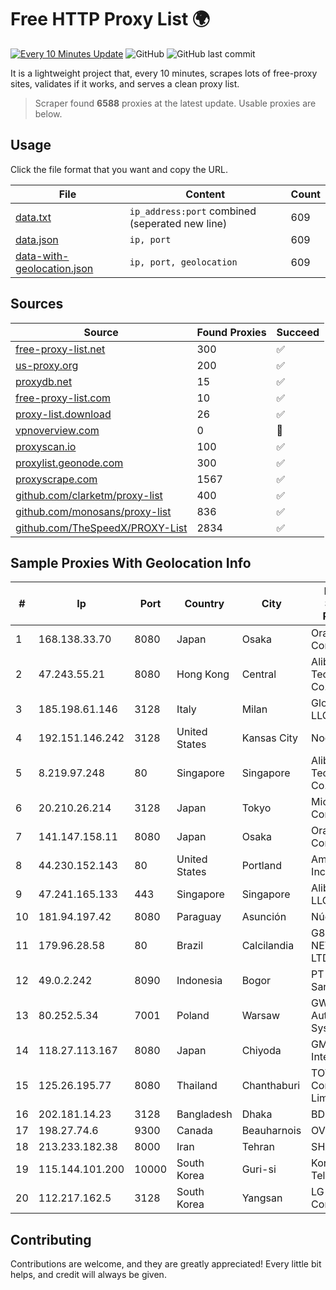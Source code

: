 
# Free HTTP Proxy List 🌍

[![Every 10 Minutes Update](https://github.com/mertguvencli/http-proxy-list/actions/workflows/main.yml/badge.svg?branch=main)](https://github.com/mertguvencli/http-proxy-list/actions/workflows/main.yml)
![GitHub](https://img.shields.io/github/license/mertguvencli/http-proxy-list)
![GitHub last commit](https://img.shields.io/github/last-commit/mertguvencli/http-proxy-list)

It is a lightweight project that, every 10 minutes, scrapes lots of free-proxy sites, validates if it works, and serves a clean proxy list.


> Scraper found **6588** proxies at the latest update. Usable proxies are below.

## Usage

Click the file format that you want and copy the URL.


|File|Content|Count|
|----|-------|-----|
|[data.txt](https://raw.githubusercontent.com/mertguvencli/http-proxy-list/main/proxy-list/data.txt)|`ip_address:port` combined (seperated new line)|609|
|[data.json](https://raw.githubusercontent.com/mertguvencli/http-proxy-list/main/proxy-list/data.json)|`ip, port`|609|
|[data-with-geolocation.json](https://raw.githubusercontent.com/mertguvencli/http-proxy-list/main/proxy-list/data-with-geolocation.json)|`ip, port, geolocation`|609|

## Sources

|Source|Found Proxies|Succeed|
|------|-------------|-------|
|[free-proxy-list.net](https://free-proxy-list.net)|300|✅|
|[us-proxy.org](https://www.us-proxy.org)|200|✅|
|[proxydb.net](http://proxydb.net)|15|✅|
|[free-proxy-list.com](https://free-proxy-list.com/?page=&port=&type%5B%5D=http&type%5B%5D=https&up_time=0&search=Search)|10|✅|
|[proxy-list.download](https://www.proxy-list.download/HTTP)|26|✅|
|[vpnoverview.com](https://vpnoverview.com/privacy/anonymous-browsing/free-proxy-servers)|0|🚫|
|[proxyscan.io](https://www.proxyscan.io)|100|✅|
|[proxylist.geonode.com](https://proxylist.geonode.com/api/proxy-list?limit=300&page=1&sort_by=lastChecked&sort_type=desc&protocols=http,https)|300|✅|
|[proxyscrape.com](https://api.proxyscrape.com/v2/?request=displayproxies&protocol=http&timeout=10000&country=all&ssl=all&anonymity=all)|1567|✅|
|[github.com/clarketm/proxy-list](https://raw.githubusercontent.com/clarketm/proxy-list/master/proxy-list-raw.txt)|400|✅|
|[github.com/monosans/proxy-list](https://raw.githubusercontent.com/monosans/proxy-list/main/proxies/http.txt)|836|✅|
|[github.com/TheSpeedX/PROXY-List](https://raw.githubusercontent.com/TheSpeedX/PROXY-List/master/http.txt)|2834|✅|


## Sample Proxies With Geolocation Info

|#|Ip|Port|Country|City|Internet Service Provider|
|-|--|----|-------|----|-------------------------|
|1|168.138.33.70|8080|Japan|Osaka|Oracle Corporation|
|2|47.243.55.21|8080|Hong Kong|Central|Alibaba (US) Technology Co., Ltd.|
|3|185.198.61.146|3128|Italy|Milan|Global Router LLC|
|4|192.151.146.242|3128|United States|Kansas City|Nocix, LLC|
|5|8.219.97.248|80|Singapore|Singapore|Alibaba (US) Technology Co., Ltd.|
|6|20.210.26.214|3128|Japan|Tokyo|Microsoft Corporation|
|7|141.147.158.11|8080|Japan|Osaka|Oracle Corporation|
|8|44.230.152.143|80|United States|Portland|Amazon.com, Inc.|
|9|47.241.165.133|443|Singapore|Singapore|Alibaba.com LLC|
|10|181.94.197.42|8080|Paraguay|Asunción|Núcleo S.A.|
|11|179.96.28.58|80|Brazil|Calcilandia|G8 NETWORKS LTDA|
|12|49.0.2.242|8090|Indonesia|Bogor|PT Usaha Adi Sanggoro|
|13|80.252.5.34|7001|Poland|Warsaw|GWNET Autonomus System|
|14|118.27.113.167|8080|Japan|Chiyoda|GMO Internet, Inc.|
|15|125.26.195.77|8080|Thailand|Chanthaburi|TOT Public Company Limited|
|16|202.181.14.23|3128|Bangladesh|Dhaka|BDPEER|
|17|198.27.74.6|9300|Canada|Beauharnois|OVH SAS|
|18|213.233.182.38|8000|Iran|Tehran|SHARIF-EDU|
|19|115.144.101.200|10000|South Korea|Guri-si|Korea Telecom|
|20|112.217.162.5|3128|South Korea|Yangsan|LG DACOM Corporation|



## Contributing

Contributions are welcome, and they are greatly appreciated! Every
little bit helps, and credit will always be given.

